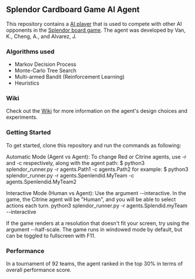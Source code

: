 ## Splendor Cardboard Game AI Agent  
This repository contains a [AI player](https://github.com/COMP90054-2021S2/contest-splendid/blob/main/agents/Splendid/myTeam.py) that is used to compete with other AI opponents in the [Splendor board game](https://store.steampowered.com/app/376680/Splendor/). The agent was developed by Van, K., Cheng, A., and Alvarez, J.

### Algorithms used 
- Markov Decision Process
- Monte-Carlo Tree Search
- Multi-armed Bandit (Reinforcement Learning)
- Heuristics 

### Wiki
Check out the [Wiki](https://github.com/AllisonXY/splendor-AI-competition/wiki) for more information on the agent's design choices and experiments.

### Getting Started
To get started, clone this repository and run the commands as following:

Automatic Mode (Agent vs Agent):
To change Red or Citrine agents, use -r and -c respectively, along with the agent path:
$ python3 splendor_runner.py -r agents.Path1 -c agents.Path2
for example: 
$ python3 splendor_runner.py -r agents.Spenlendid.MyTeam -c agents.Spenlendid.MyTeam2

Interactive Mode (Human vs Agent):
Use the argument --interactive. In the game, the Citrine agent will be "Human", and you will be able to select actions each turn.
python3 splendor_runner.py -r agents.Splendid.myTeam --interactive

If the game renders at a resolution that doesn't fit your screen, try using the argument --half-scale. The game runs in windowed mode by default, but can be toggled to fullscreen with F11.


### Performance 
In a tournament of 92 teams, the agent ranked in the top 30% in terms of overall performance score.




